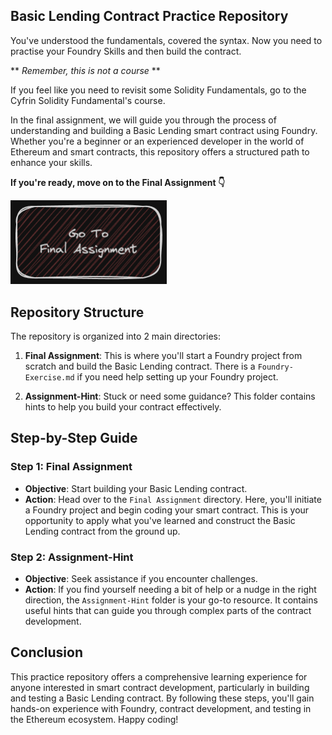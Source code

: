 ## Basic Lending Contract Practice Repository
You've understood the fundamentals, covered the syntax. 
Now you need to practise your Foundry Skills and then build the contract.

** *Remember, this is not a course* **

If you feel like you need to revisit some Solidity Fundamentals, go to the Cyfrin Solidity Fundamental's course.

In the final assignment, we will guide you through the process of understanding and building a Basic Lending smart contract using Foundry. 
Whether you're a beginner or an experienced developer in the world of Ethereum and smart contracts, this repository offers a structured path to enhance your skills.

<!-- **First we focus on exercises in Foundry(CLICK BELOW TO START)**

[<img alt="foundry exercise" width="250px" src="../../images/foundryExercise.png" />](./Foundry-Exercise/README.md) -->

**If you're ready, move on to the Final Assignment 👇**

[<img alt="final assignment" width="250px" src="../../images/finalAssignment.png" />](./Final-Assignment/README.md)


## Repository Structure
<!-- ![Contracts Structure](contracts.png "Contracts Structure") -->

The repository is organized into 2 main directories:

1. **Final Assignment**: This is where you'll start a Foundry project from scratch and build the Basic Lending contract. There is a `Foundry-Exercise.md` if you need help setting up your Foundry project.

2. **Assignment-Hint**: Stuck or need some guidance? This folder contains hints to help you build your contract effectively.


## Step-by-Step Guide
### Step 1: Final Assignment
- **Objective**: Start building your Basic Lending contract.
- **Action**: Head over to the `Final Assignment` directory. Here, you'll initiate a Foundry project and begin coding your smart contract. This is your opportunity to apply what you've learned and construct the Basic Lending contract from the ground up.

### Step 2: Assignment-Hint
- **Objective**: Seek assistance if you encounter challenges.
- **Action**: If you find yourself needing a bit of help or a nudge in the right direction, the `Assignment-Hint` folder is your go-to resource. It contains useful hints that can guide you through complex parts of the contract development.

## Conclusion

This practice repository offers a comprehensive learning experience for anyone interested in smart contract development, particularly in building and testing a Basic Lending contract. By following these steps, you'll gain hands-on experience with Foundry, contract development, and testing in the Ethereum ecosystem. Happy coding!

